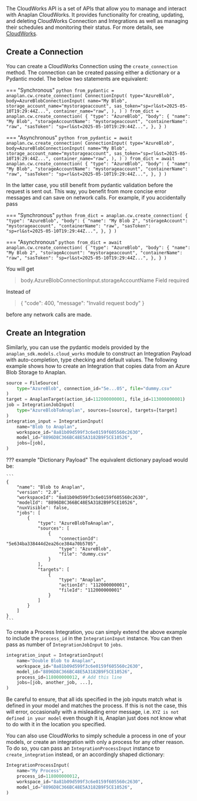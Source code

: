 The CloudWorks API is a set of APIs that allow you to manage and interact with Anaplan CloudWorks. It provides
functionality for creating, updating, and deleting CloudWorks Connection and Integrations as well as managing their
schedules and monitoring their status. For more details,
see [CloudWorks](https://help.anaplan.com/cloudworks-96f951fe-52fc-45a3-b6cb-16b7fe38e1aa).

## Create a Connection

You can create a CloudWorks Connection using the `create_connection` method. The connection can be created passing
either a dictionary or a Pydantic model. The below two statements are equivalent:

=== "Synchronous"
    ```python
    from_pydantic = anaplan.cw.create_connection(
        ConnectionInput(
            type="AzureBlob",
            body=AzureBlobConnectionInput(
                name="My Blob",
                storage_account_name="mystorageaccount",
                sas_token="sp=rl&st=2025-05-10T19:29:44Z...",
                container_name="raw",
            ),
        )
    )
    from_dict = anaplan.cw.create_connection(
        {
            "type": "AzureBlob",
            "body": {
                "name": "My Blob",
                "storageAccountName": "mystorageaccount",
                "containerName": "raw",
                "sasToken": "sp=rl&st=2025-05-10T19:29:44Z...",
            },
        }
    )
    ```

=== "Asynchronous"
    ```python
    from_pydantic = await anaplan.cw.create_connection(
        ConnectionInput(
            type="AzureBlob",
            body=AzureBlobConnectionInput(
                name="My Blob",
                storage_account_name="mystorageaccount",
                sas_token="sp=rl&st=2025-05-10T19:29:44Z...",
                container_name="raw",
            ),
        )
    )
    from_dict = await anaplan.cw.create_connection(
        {
            "type": "AzureBlob",
            "body": {
                "name": "My Blob",
                "storageAccountName": "mystorageaccount",
                "containerName": "raw",
                "sasToken": "sp=rl&st=2025-05-10T19:29:44Z...",
            },
        }
    )
    ```

In the latter case, you still benefit from pydantic validation before the request is sent out. This way, you benefit
from more concise error messages and can save on network calls. For example, if you accidentally pass

=== "Synchronous"
    ```python
    from_dict = anaplan.cw.create_connection(
        {
            "type": "AzureBlob",
            "body": {
                "name": "My Blob 2",
                "storageAccount": "mystorageaccount",
                "containerName": "raw",
                "sasToken": "sp=rl&st=2025-05-10T19:29:44Z...",
            },
        }
    )
    ```

=== "Asynchronous"
    ```python
    from_dict = await anaplan.cw.create_connection(
        {
            "type": "AzureBlob",
            "body": {
                "name": "My Blob 2",
                "storageAccount": "mystorageaccount",
                "containerName": "raw",
                "sasToken": "sp=rl&st=2025-05-10T19:29:44Z...",
            },
        }
    )
    ```

You will get
> body.AzureBlobConnectionInput.storageAccountName Field required

Instead of
> { "code": 400, "message": "Invalid request body" }

before any network calls are made.

## Create an Integration

Similarly, you can use the pydantic models provided by the `anaplan_sdk.models.cloud_works` module to construct an Integration Payload with auto-completion, type checking and default values. The following example shows how to create an Integration that copies data from an Azure Blob Storage to Anaplan.
```python
source = FileSource(
    type="AzureBlob", connection_id="5e...05", file="dummy.csv"
)
target = AnaplanTarget(action_id=112000000001, file_id=113000000001)
job = IntegrationJobInput(
    type="AzureBlobToAnaplan", sources=[source], targets=[target]
)
integration_input = IntegrationInput(
    name="Blob to Anaplan",
    workspace_id="8a81b09d599f3c6e0159f605560c2630",
    model_id="8896D8C366BC48E5A3182B9F5CE10526",
    jobs=[job],
)
```

??? example "Dictionary Payload"
    The equivalent dictionary payload would be:

    ```
    {
        "name": "Blob to Anaplan",
        "version": "2.0",
        "workspaceId": "8a81b09d599f3c6e0159f605560c2630",
        "modelId": "8896D8C366BC48E5A3182B9F5CE10526",
        "nuxVisible": false,
        "jobs": [
            {
                "type": "AzureBlobToAnaplan",
                "sources": [
                    {
                        "connectionId": "5e634ba338444d2ea26ce384a70b5705",
                        "type": "AzureBlob",
                        "file": "dummy.csv"
                    }
                ],
                "targets": [
                    {
                        "type": "Anaplan",
                        "actionId": "112000000001",
                        "fileId": "112000000001"
                    }
                ]
            }
        ]
    }
    ```

To create a Process Integration, you can simply extend the above example to include the `process_id` in the `IntegrationInput` instance. You can then pass as number of `IntegrationJobInput` to `jobs`. 

```python
integration_input = IntegrationInput(
    name="Double Blob to Anaplan",
    workspace_id="8a81b09d599f3c6e0159f605560c2630",
    model_id="8896D8C366BC48E5A3182B9F5CE10526",
    process_id=118000000012, # Add this line
    jobs=[job, another_job, ...],
)
```

Be careful to ensure, that all ids specified in the job inputs match what is defined in your model and matches the process. If this is not the case, this will error, occasionally with a misleading error message, i.e. `XYZ is not defined in your model` even though it is, Anaplan just does not know what to do with it in the location you specified.

You can also use CloudWorks to simply schedule a process in one of your models, or create an integration with only a process for any other reason. To do so, you can pass an `IntegrationProcessInput` instance to `create_integration` instead, or an accordingly shaped dictionary:

```python
IntegrationProcessInput(
    name="My Process",
    process_id=118000000012,
    workspace_id="8a81b09d599f3c6e0159f605560c2630",
    model_id="8896D8C366BC48E5A3182B9F5CE10526",
)
```
